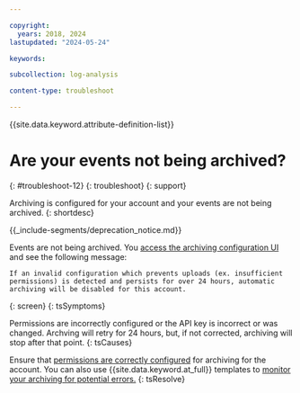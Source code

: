 ```yaml
---

copyright:
  years: 2018, 2024
lastupdated: "2024-05-24"

keywords:

subcollection: log-analysis

content-type: troubleshoot

---
```


{{site.data.keyword.attribute-definition-list}}

# Are your events not being archived?
{: #troubleshoot-12}
{: troubleshoot}
{: support}

Archiving is configured for your account and your events are not being archived.
{: shortdesc}


{{_include-segments/deprecation_notice.md}}

Events are not being archived. You [access the archiving configuration UI](/docs/log-analysis?topic=log-analysis-archiving#archiving_step8) and see the following message:

```text
If an invalid configuration which prevents uploads (ex. insufficient permissions) is detected and persists for over 24 hours, automatic archiving will be disabled for this account.
```
{: screen}
{: tsSymptoms}

Permissions are incorrectly configured or the API key is incorrect or was changed. Archving will retry for 24 hours, but, if not corrected, archiving will stop after that point.
{: tsCauses}

Ensure that [permissions are correctly configured](/docs/log-analysis?topic=log-analysis-archiving#archiving_step7) for archiving for the account. You can also use {{site.data.keyword.at_full}} templates to [monitor your archiving for potential errors.](/docs/activity-tracker?topic=activity-tracker-templates-archiving#archive_template_views)
{: tsResolve}
